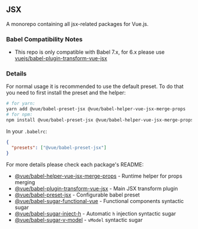 ## JSX

A monorepo containing all jsx-related packages for Vue.js.

### Babel Compatibility Notes

- This repo is only compatible with Babel 7.x, for 6.x please use [vuejs/babel-plugin-transform-vue-jsx](https://github.com/vuejs/babel-plugin-transform-vue-jsx)

### Details

For normal usage it is recommended to use the default preset.
To do that you need to first install the preset and the helper:

```sh
# for yarn:
yarn add @vue/babel-preset-jsx @vue/babel-helper-vue-jsx-merge-props
# for npm:
npm install @vue/babel-preset-jsx @vue/babel-helper-vue-jsx-merge-props --save
```

In your `.babelrc`:

```json
{
  "presets": ["@vue/babel-preset-jsx"]
}
```

For more details please check each package's README:

- [@vue/babel-helper-vue-jsx-merge-props](packages/babel-helper-vue-jsx-merge-props/README.md) - Runtime helper for props merging
- [@vue/babel-plugin-transform-vue-jsx](packages/babel-plugin-transform-vue-jsx/README.md) - Main JSX transform plugin
- [@vue/babel-preset-jsx](packages/babel-preset-jsx/README.md) - Configurable babel preset
- [@vue/babel-sugar-functional-vue](packages/babel-sugar-functional-vue/README.md) - Functional components syntactic sugar
- [@vue/babel-sugar-inject-h](packages/babel-sugar-inject-h/README.md) - Automatic `h` injection syntactic sugar
- [@vue/babel-sugar-v-model](packages/babel-sugar-v-model/README.md) - `vModel` syntactic sugar
